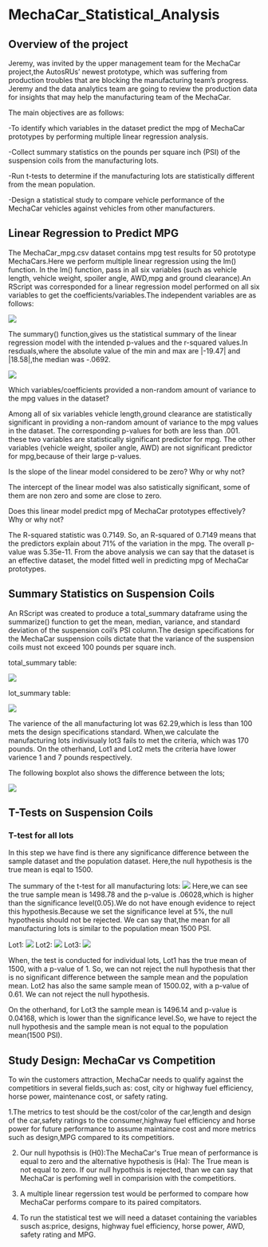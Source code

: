 # MechaCar_Statistical_Analysis

## Overview of the project

Jeremy, was invited by the upper management team for the MechaCar project,the AutosRUs’ newest prototype, which was suffering from production troubles that are blocking the manufacturing team’s progress. Jeremy and the data analytics team are going to review the production data for insights that may help the manufacturing team of the MechaCar.

The main objectives are as follows:

-To identify which variables in the dataset predict the mpg of MechaCar prototypes by performing multiple linear regression analysis.

-Collect summary statistics on the pounds per square inch (PSI) of the suspension coils from the manufacturing lots.

-Run t-tests to determine if the manufacturing lots are statistically different from the mean population.

-Design a statistical study to compare vehicle performance of the MechaCar vehicles against vehicles from other manufacturers. 

## Linear Regression to Predict MPG

The MechaCar_mpg.csv dataset contains mpg test results for 50 prototype MechaCars.Here we perform multiple linear regression using the lm() function. In the lm() function, pass in all six variables (such as vehicle length, vehicle weight, spoiler angle, AWD,mpg and ground clearance).An RScript was corresponded for a linear regression model performed on all six variables to get the coefficients/variables.The independent variables are as follows:

![](https://github.com/akthersr/MechaCar_Statistical_Analysis/blob/main/deliverable%201.1.png)

The summary() function,gives us the statistical summary of the linear regression model with the intended p-values and the r-squared values.In resduals,where the absolute value of the min and max are |-19.47| and |18.58|,the median was -.0692.

![](https://github.com/akthersr/MechaCar_Statistical_Analysis/blob/main/deliverable%201.2.png)

Which variables/coefficients provided a non-random amount of variance to the mpg values in the dataset?

Among all of six variables vehicle length,ground clearance are statistically significant in providing a non-random amount of variance to the mpg values in the dataset. The corresponding p-values for both are less than .001. these two variables are statistically significant predictor for mpg. The other variables (vehicle weight, spoiler angle, AWD) are not significant predictor for mpg,because of their large p-values.

Is the slope of the linear model considered to be zero? Why or why not?

The intercept of the linear model was also satistically significant, some of them are non zero and some are close to zero.



Does this linear model predict mpg of MechaCar prototypes effectively? Why or why not?

The R-squared statistic was 0.7149. So, an R-squared of 0.7149 means that the predictors explain about 71% of the variation in the mpg. The overall p-value was 5.35e-11. From the above analysis we can say that the dataset is an effective dataset, the model fitted well in predicting mpg of MechaCar prototypes.

## Summary Statistics on Suspension Coils

An RScript was created to produce a total_summary dataframe using the summarize() function to get the mean, median, variance, and standard deviation of the suspension coil’s PSI column.The design specifications for the MechaCar suspension coils dictate that the variance of the suspension coils must not exceed 100 pounds per square inch. 

total_summary table:

![](https://github.com/akthersr/MechaCar_Statistical_Analysis/blob/main/all%20lot.png)

lot_summary table:

![](https://github.com/akthersr/MechaCar_Statistical_Analysis/blob/main/each%20lot.png)

The varience of the all manufacturing lot was 62.29,which is less than 100 mets the design specifications standard. When,we calculate the manufacturing lots indivisualy lot3 fails to met the criteria, which was 170 pounds. On the otherhand, Lot1 and Lot2 mets the criteria have lower varience 1 and 7 pounds respectively.

The following boxplot also shows the difference between the lots;

![](https://github.com/akthersr/MechaCar_Statistical_Analysis/blob/main/box%20plot.png)

## T-Tests on Suspension Coils

### T-test for all lots

In this step we have find is there any significance difference between the sample dataset and the population dataset. Here,the null hypothesis is the true mean is eqal to 1500.

The summary of the t-test for all manufacturing lots:
![](https://github.com/akthersr/MechaCar_Statistical_Analysis/blob/main/deli%203.png)
Here,we can see the true sample mean is 1498.78 and the p-value is .06028,which is higher than the significance level(0.05).We do not have enough evidence to reject this hypothesis.Because we set the significance level at 5%, the null hypothesis should not be rejected. We can say that,the mean for all manufacturing lots is similar to the population mean 1500 PSI. 

Lot1:
![](https://github.com/akthersr/MechaCar_Statistical_Analysis/blob/main/lot1.png)
Lot2:
![](https://github.com/akthersr/MechaCar_Statistical_Analysis/blob/main/lot2.png)
Lot3:
![](https://github.com/akthersr/MechaCar_Statistical_Analysis/blob/main/lot3.png)

When, the test is conducted for individual lots, Lot1 has the true mean of 1500, with a p-value of 1. So, we can not reject the null hypothesis that ther is no significant difference between the sample mean and the population mean. Lot2 has also the same sample mean of 1500.02, with a p-value of 0.61. We can not reject the null hypothesis.

On the otherhand, for Lot3 the sample mean is 1496.14 and p-value is 0.04168, which is lower than the significance level.So, we have to reject the null hypothesis and the sample mean is not equal to the population mean(1500 PSI).

## Study Design: MechaCar vs Competition

To win the customers attraction, MechaCar needs to qualify against the competitiors in several fields,such as: cost, city or highway fuel efficiency, horse power, maintenance cost, or safety rating.

1.The metrics to test should be the cost/color of the car,length and design of the car,safety ratings to the consumer,highway fuel efficiency and horse power for future performance to assume maintaince cost and more metrics such as design,MPG compared to its competitiors.

2. Our null hypothsis is (H0):The MechaCar's True mean of performance is equal to zero and the alternative hypothesis is (Ha): The True mean is not equal to zero.
If our null hypothsis is rejected, than we can say that MechaCar is perfoming well in comparision with the competitiors.

3. A multiple linear regerssion test would be performed to compare how MechaCar performs compare to its paired compitators.

4. To run the statistical test we will need a dataset containing the variables susch as:price, designs, highway fuel efficiency, horse power, AWD, safety rating and MPG.


